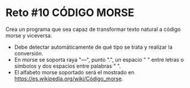 <!-- trunk-ignore-all(prettier) -->
# Reto #10 CÓDIGO MORSE

Crea un programa que sea capaz de transformar texto natural a código morse y viceversa.

- Debe detectar automáticamente de qué tipo se trata y realizar la conversión.
- En morse se soporta raya "—", punto ".", un espacio " " entre letras o símbolos y dos espacios entre palabras " ".
- El alfabeto morse soportado será el mostrado en <https://es.wikipedia.org/wiki/Código_morse>.

